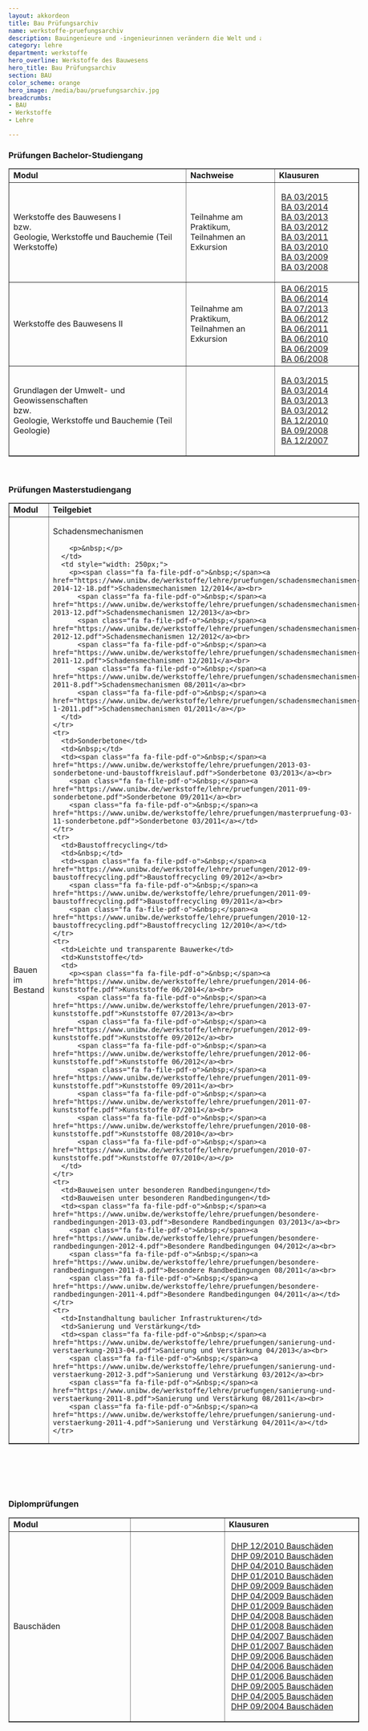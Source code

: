 ```yaml
---
layout: akkordeon
title: Bau Prüfungsarchiv
name: werkstoffe-pruefungsarchiv
description: Bauingenieure und -ingenieurinnen verändern die Welt und arbeiten maßgeblich beim Schutz unserer Umwelt mit. Sie beeinflussen unser Leben stärker als viele andere Berufe. Denn Infrastruktureinrichtungen und Bauwerke sind essentieller Bestandteil jeder Zivilisation.
category: lehre
department: werkstoffe
hero_overline: Werkstoffe des Bauwesens
hero_title: Bau Prüfungsarchiv
section: BAU
color_scheme: orange
hero_image: /media/bau/pruefungsarchiv.jpg
breadcrumbs:
- BAU
- Werkstoffe
- Lehre

---
```




<h3>Prüfungen Bachelor-Studiengang</h3>

<table style="width: 700px;" cellspacing="1" cellpadding="1" border="1">
  <tbody>
	<tr>
	  <td><strong>Modul</strong></td>
	  <td><strong>Nachweise</strong></td>
	  <td><strong>Klausuren</strong></td>
	</tr>
	<tr>
	  <td>Werkstoffe des Bauwesens I<br>
		bzw.<br>
		Geologie, Werkstoffe und Bauchemie (Teil Werkstoffe)</td>
	  <td>Teilnahme am Praktikum,<br>
		Teilnahmen an Exkursion</td>
	  <td>
		<p><span class="link-pdf-js">&nbsp;</span><a href="https://www.unibw.de/werkstoffe/lehre/pruefungen/wdb-i-teil-1-wekstoffe-marz15.pdf">BA 03/2015</a><br>
		  <span class="fa fa-file-pdf-o">&nbsp;</span><a href="https://www.unibw.de/werkstoffe/lehre/pruefungen/wdb-i-teil-1-werkstoffe-marz-2014.pdf">BA 03/2014</a><br>
		  <span class="fa fa-file-pdf-o">&nbsp;</span><a href="https://www.unibw.de/werkstoffe/lehre/pruefungen/ba-wdb-i-03-2013-1.pdf">BA 03/2013</a><br>
		  <span class="fa fa-file-pdf-o">&nbsp;</span><a href="https://www.unibw.de/werkstoffe/lehre/pruefungen/bachelorpruefung-wdb-i-teil-werkstoffe-03-12.pdf">BA 03/2012</a><br>
		  <span class="fa fa-file-pdf-o">&nbsp;</span><a href="https://www.unibw.de/werkstoffe/lehre/pruefungen/bachelorpruefung-wdb-i-03-11.pdf">BA 03/2011</a><br>
		  <span class="fa fa-file-pdf-o">&nbsp;</span><a href="https://www.unibw.de/werkstoffe/lehre/pruefungen/bachelorpruefung-wdb-i-03-10.pdf">BA 03/2010</a><br>
		  <span class="fa fa-file-pdf-o">&nbsp;</span><a href="https://www.unibw.de/werkstoffe/lehre/pruefungen/bachelorpruefung-03-09-1.pdf">BA 03/2009</a><br>
		  <span class="fa fa-file-pdf-o">&nbsp;</span><a href="https://www.unibw.de/werkstoffe/lehre/pruefungen/bachelorpruefung-03-08-1.pdf">BA 03/2008</a></p>
	  </td>
	</tr>
	<tr>
	  <td>Werkstoffe des Bauwesens II</td>
	  <td>Teilnahme am Praktikum,<br>
		Teilnahmen an Exkursion</td>
	  <td style="width: 150px;"><span class="fa fa-file-pdf-o">&nbsp;</span><a href="https://www.unibw.de/werkstoffe/lehre/pruefungen/wdb-ii-juni2015.pdf">BA 06/2015</a><br>
		<span class="fa fa-file-pdf-o">&nbsp;</span><a href="https://www.unibw.de/werkstoffe/lehre/pruefungen/wdb-ii-juni-2014.pdf">BA 06/2014</a><br>
		<span class="fa fa-file-pdf-o">&nbsp;</span><a href="https://www.unibw.de/werkstoffe/lehre/pruefungen/ba-wdb-ii-07-2013.pdf">BA 07/2013</a><br>
		<span class="fa fa-file-pdf-o">&nbsp;</span><a href="https://www.unibw.de/werkstoffe/lehre/pruefungen/bachelorpruefung-06-12.pdf">BA 06/2012</a><br>
		<span class="fa fa-file-pdf-o">&nbsp;</span><a href="https://www.unibw.de/werkstoffe/lehre/pruefungen/bachelorpruefung-wii-06-11.pdf">BA 06/2011</a><br>
		<span class="fa fa-file-pdf-o">&nbsp;</span><a href="https://www.unibw.de/werkstoffe/lehre/pruefungen/bachelorpruefung-06-10-1.pdf">BA 06/2010</a><br>
		<span class="fa fa-file-pdf-o">&nbsp;</span><a href="https://www.unibw.de/werkstoffe/lehre/pruefungen/bachelorpruefung-06-09.pdf">BA 06/2009</a><br>
		<span class="fa fa-file-pdf-o">&nbsp;</span><a href="https://www.unibw.de/werkstoffe/lehre/pruefungen/bachelorpruefung-06-08.pdf">BA 06/2008</a></td>
	</tr>
	<tr>
	  <td>Grundlagen der Umwelt- und Geowissenschaften<br>
		bzw.<br>
		Geologie, Werkstoffe und Bauchemie (Teil Geologie)</td>
	  <td>&nbsp;</td>
	  <td>
		<p><span class="fa fa-file-pdf-o">&nbsp;</span><a href="https://www.unibw.de/werkstoffe/lehre/pruefungen/wdb-i-teil-2-geologie-marz15.pdf">BA 03/2015</a><br>
		  <span class="fa fa-file-pdf-o">&nbsp;</span><a href="https://www.unibw.de/werkstoffe/lehre/pruefungen/wdbi-teil-2-geologie-marz2014.pdf">BA 03/2014</a><br>
		  <span class="fa fa-file-pdf-o">&nbsp;</span><a href="https://www.unibw.de/werkstoffe/lehre/pruefungen/ba-geologie-03-2013.pdf">BA 03/2013</a><br>
		  <span class="fa fa-file-pdf-o">&nbsp;</span><a href="https://www.unibw.de/werkstoffe/lehre/pruefungen/bachelorpruefung-wdb-i-teil-geo-03-12.pdf">BA 03/2012</a><br>
		  <span class="fa fa-file-pdf-o">&nbsp;</span><a href="https://www.unibw.de/werkstoffe/lehre/pruefungen/ba-klausur-geologie-12-10.pdf">BA 12/2010</a><br>
		  <span class="fa fa-file-pdf-o">&nbsp;</span><a href="https://www.unibw.de/werkstoffe/lehre/pruefungen/ba-klausur-geologie-09-08.pdf">BA 09/2008</a><br>
		  <span class="fa fa-file-pdf-o">&nbsp;</span><a href="https://www.unibw.de/werkstoffe/lehre/pruefungen/ba-klausur-geologie-12-07.pdf">BA 12/2007</a></p>
	  </td>
	</tr>
  </tbody>
</table>

<p>&nbsp;</p>

<h3>Prüfungen Masterstudiengang</h3>

<table style="width: 700px;" cellspacing="1" cellpadding="1" border="1">
  <tbody>
	<tr>
	  <td><strong>Modul</strong></td>
	  <td><strong>Teilgebiet</strong></td>
	  <td><strong>Klausuren</strong></td>
	</tr>
	<tr>
	  <td style="width: 225px;">Bauen im Bestand</td>
	  <td>
		<p>Schadensmechanismen</p>

		<p>&nbsp;</p>
	  </td>
	  <td style="width: 250px;">
		<p><span class="fa fa-file-pdf-o">&nbsp;</span><a href="https://www.unibw.de/werkstoffe/lehre/pruefungen/schadensmechanismen-2014-12-18.pdf">Schadensmechanismen 12/2014</a><br>
		  <span class="fa fa-file-pdf-o">&nbsp;</span><a href="https://www.unibw.de/werkstoffe/lehre/pruefungen/schadensmechanismen-2013-12.pdf">Schadensmechanismen 12/2013</a><br>
		  <span class="fa fa-file-pdf-o">&nbsp;</span><a href="https://www.unibw.de/werkstoffe/lehre/pruefungen/schadensmechanismen-2012-12.pdf">Schadensmechanismen 12/2012</a><br>
		  <span class="fa fa-file-pdf-o">&nbsp;</span><a href="https://www.unibw.de/werkstoffe/lehre/pruefungen/schadensmechanismen-2011-12.pdf">Schadensmechanismen 12/2011</a><br>
		  <span class="fa fa-file-pdf-o">&nbsp;</span><a href="https://www.unibw.de/werkstoffe/lehre/pruefungen/schadensmechanismen-2011-8.pdf">Schadensmechanismen 08/2011</a><br>
		  <span class="fa fa-file-pdf-o">&nbsp;</span><a href="https://www.unibw.de/werkstoffe/lehre/pruefungen/schadensmechanismen-1-2011.pdf">Schadensmechanismen 01/2011</a></p>
	  </td>
	</tr>
	<tr>
	  <td>Sonderbetone</td>
	  <td>&nbsp;</td>
	  <td><span class="fa fa-file-pdf-o">&nbsp;</span><a href="https://www.unibw.de/werkstoffe/lehre/pruefungen/2013-03-sonderbetone-und-baustoffkreislauf.pdf">Sonderbetone 03/2013</a><br>
		<span class="fa fa-file-pdf-o">&nbsp;</span><a href="https://www.unibw.de/werkstoffe/lehre/pruefungen/2011-09-sonderbetone.pdf">Sonderbetone 09/2011</a><br>
		<span class="fa fa-file-pdf-o">&nbsp;</span><a href="https://www.unibw.de/werkstoffe/lehre/pruefungen/masterpruefung-03-11-sonderbetone.pdf">Sonderbetone 03/2011</a></td>
	</tr>
	<tr>
	  <td>Baustoffrecycling</td>
	  <td>&nbsp;</td>
	  <td><span class="fa fa-file-pdf-o">&nbsp;</span><a href="https://www.unibw.de/werkstoffe/lehre/pruefungen/2012-09-baustoffrecycling.pdf">Baustoffrecycling 09/2012</a><br>
		<span class="fa fa-file-pdf-o">&nbsp;</span><a href="https://www.unibw.de/werkstoffe/lehre/pruefungen/2011-09-baustoffrecycling.pdf">Baustoffrecycling 09/2011</a><br>
		<span class="fa fa-file-pdf-o">&nbsp;</span><a href="https://www.unibw.de/werkstoffe/lehre/pruefungen/2010-12-baustoffrecycling.pdf">Baustoffrecycling 12/2010</a></td>
	</tr>
	<tr>
	  <td>Leichte und transparente Bauwerke</td>
	  <td>Kunststoffe</td>
	  <td>
		<p><span class="fa fa-file-pdf-o">&nbsp;</span><a href="https://www.unibw.de/werkstoffe/lehre/pruefungen/2014-06-kunststoffe.pdf">Kunststoffe 06/2014</a><br>
		  <span class="fa fa-file-pdf-o">&nbsp;</span><a href="https://www.unibw.de/werkstoffe/lehre/pruefungen/2013-07-kunststoffe.pdf">Kunststoffe 07/2013</a><br>
		  <span class="fa fa-file-pdf-o">&nbsp;</span><a href="https://www.unibw.de/werkstoffe/lehre/pruefungen/2012-09-kunststoffe.pdf">Kunststoffe 09/2012</a><br>
		  <span class="fa fa-file-pdf-o">&nbsp;</span><a href="https://www.unibw.de/werkstoffe/lehre/pruefungen/2012-06-kunststoffe.pdf">Kunststoffe 06/2012</a><br>
		  <span class="fa fa-file-pdf-o">&nbsp;</span><a href="https://www.unibw.de/werkstoffe/lehre/pruefungen/2011-09-kunststoffe.pdf">Kunststoffe 09/2011</a><br>
		  <span class="fa fa-file-pdf-o">&nbsp;</span><a href="https://www.unibw.de/werkstoffe/lehre/pruefungen/2011-07-kunststoffe.pdf">Kunststoffe 07/2011</a><br>
		  <span class="fa fa-file-pdf-o">&nbsp;</span><a href="https://www.unibw.de/werkstoffe/lehre/pruefungen/2010-08-kunststoffe.pdf">Kunststoffe 08/2010</a><br>
		  <span class="fa fa-file-pdf-o">&nbsp;</span><a href="https://www.unibw.de/werkstoffe/lehre/pruefungen/2010-07-kunststoffe.pdf">Kunststoffe 07/2010</a></p>
	  </td>
	</tr>
	<tr>
	  <td>Bauweisen unter besonderen Randbedingungen</td>
	  <td>Bauweisen unter besonderen Randbedingungen</td>
	  <td><span class="fa fa-file-pdf-o">&nbsp;</span><a href="https://www.unibw.de/werkstoffe/lehre/pruefungen/besondere-randbedingungen-2013-03.pdf">Besondere Randbedingungen 03/2013</a><br>
		<span class="fa fa-file-pdf-o">&nbsp;</span><a href="https://www.unibw.de/werkstoffe/lehre/pruefungen/besondere-randbedingungen-2012-4.pdf">Besondere Randbedingungen 04/2012</a><br>
		<span class="fa fa-file-pdf-o">&nbsp;</span><a href="https://www.unibw.de/werkstoffe/lehre/pruefungen/besondere-randbedingungen-2011-8.pdf">Besondere Randbedingungen 08/2011</a><br>
		<span class="fa fa-file-pdf-o">&nbsp;</span><a href="https://www.unibw.de/werkstoffe/lehre/pruefungen/besondere-randbedingungen-2011-4.pdf">Besondere Randbedingungen 04/2011</a></td>
	</tr>
	<tr>
	  <td>Instandhaltung baulicher Infrastrukturen</td>
	  <td>Sanierung und Verstärkung</td>
	  <td><span class="fa fa-file-pdf-o">&nbsp;</span><a href="https://www.unibw.de/werkstoffe/lehre/pruefungen/sanierung-und-verstaerkung-2013-04.pdf">Sanierung und Verstärkung 04/2013</a><br>
		<span class="fa fa-file-pdf-o">&nbsp;</span><a href="https://www.unibw.de/werkstoffe/lehre/pruefungen/sanierung-und-verstaerkung-2012-3.pdf">Sanierung und Verstärkung 03/2012</a><br>
		<span class="fa fa-file-pdf-o">&nbsp;</span><a href="https://www.unibw.de/werkstoffe/lehre/pruefungen/sanierung-und-verstaerkung-2011-8.pdf">Sanierung und Verstärkung 08/2011</a><br>
		<span class="fa fa-file-pdf-o">&nbsp;</span><a href="https://www.unibw.de/werkstoffe/lehre/pruefungen/sanierung-und-verstaerkung-2011-4.pdf">Sanierung und Verstärkung 04/2011</a></td>
	</tr>
  </tbody>
</table>

<h3>&nbsp;</h3>

<h3>&nbsp;</h3>

<h3>Diplomprüfungen</h3>

<table style="width: 700px;" cellspacing="1" cellpadding="1" border="1">
  <tbody>
	<tr>
	  <td><strong>Modul</strong></td>
	  <td>&nbsp;</td>
	  <td style="width: 200px;"><strong>Klausuren</strong></td>
	</tr>
	<tr>
	  <td style="width: 225px;">Bauschäden &nbsp; &nbsp; &nbsp; &nbsp; &nbsp; &nbsp; &nbsp;</td>
	  <td>&nbsp;&nbsp;&nbsp;&nbsp;&nbsp;&nbsp;&nbsp;&nbsp;&nbsp;&nbsp;&nbsp;&nbsp;&nbsp; &nbsp;&nbsp; &nbsp; &nbsp; &nbsp; &nbsp; &nbsp; &nbsp; &nbsp; &nbsp; &nbsp;&nbsp; &nbsp;&nbsp;&nbsp;&nbsp;</td>
	  <td style="width: 250px;">
		<p><span class="fa fa-file-pdf-o">&nbsp;</span><a href="https://www.unibw.de/werkstoffe/lehre/pruefungen/archiv-diplompruefungen/dhp-12-2010-bauschaeden.pdf">DHP 12/2010 Bauschäden</a><br>
		  <span class="fa fa-file-pdf-o">&nbsp;</span><a href="https://www.unibw.de/werkstoffe/lehre/pruefungen/archiv-diplompruefungen/dhp-09-2010-bauschaeden.pdf">DHP 09/2010 Bauschäden</a><br>
		  <span class="fa fa-file-pdf-o">&nbsp;</span><a href="https://www.unibw.de/werkstoffe/lehre/pruefungen/archiv-diplompruefungen/dhp-04-2010-bauschaeden.pdf">DHP 04/2010 Bauschäden</a><br>
		  <span class="fa fa-file-pdf-o">&nbsp;</span><a href="https://www.unibw.de/werkstoffe/lehre/pruefungen/archiv-diplompruefungen/dhp-01-2010-bauschaeden.pdf">DHP 01/2010 Bauschäden</a><br>
		  <span class="fa fa-file-pdf-o">&nbsp;</span><a href="https://www.unibw.de/werkstoffe/lehre/pruefungen/archiv-diplompruefungen/dhp-09-2009-bauschaeden.pdf">DHP 09/2009 Bauschäden</a><br>
		  <span class="fa fa-file-pdf-o">&nbsp;</span><a href="https://www.unibw.de/werkstoffe/lehre/pruefungen/archiv-diplompruefungen/dhp-04-2009-bauschaeden.pdf">DHP 04/2009 Bauschäden</a><br>
		  <span class="fa fa-file-pdf-o">&nbsp;</span><a href="https://www.unibw.de/werkstoffe/lehre/pruefungen/archiv-diplompruefungen/dhp-01-2009-bauschaeden.pdf">DHP 01/2009 Bauschäden</a><br>
		  <span class="fa fa-file-pdf-o">&nbsp;</span><a href="https://www.unibw.de/werkstoffe/lehre/pruefungen/archiv-diplompruefungen/dhp-04-2008-bauschaeden.pdf">DHP 04/2008 Bauschäden</a><br>
		  <span class="fa fa-file-pdf-o">&nbsp;</span><a href="https://www.unibw.de/werkstoffe/lehre/pruefungen/archiv-diplompruefungen/dhp-01-2008-bauschaeden.pdf">DHP 01/2008 Bauschäden</a><br>
		  <span class="fa fa-file-pdf-o">&nbsp;</span><a href="https://www.unibw.de/werkstoffe/lehre/pruefungen/archiv-diplompruefungen/dhp-04-2007-bauschaeden.pdf">DHP 04/2007 Bauschäden</a><br>
		  <span class="fa fa-file-pdf-o">&nbsp;</span><a href="https://www.unibw.de/werkstoffe/lehre/pruefungen/archiv-diplompruefungen/dhp-01-2007-bauschaeden.pdf">DHP 01/2007 Bauschäden</a><br>
		  <span class="fa fa-file-pdf-o">&nbsp;</span><a href="https://www.unibw.de/werkstoffe/lehre/pruefungen/archiv-diplompruefungen/dhp-09-2006-bauschaeden.pdf">DHP 09/2006 Bauschäden</a><br>
		  <span class="fa fa-file-pdf-o">&nbsp;</span><a href="https://www.unibw.de/werkstoffe/lehre/pruefungen/archiv-diplompruefungen/dhp-04-2006-bauschaeden.pdf">DHP 04/2006 Bauschäden</a><br>
		  <span class="fa fa-file-pdf-o">&nbsp;</span><a href="https://www.unibw.de/werkstoffe/lehre/pruefungen/archiv-diplompruefungen/dhp-01-2006-bauschaeden.pdf">DHP 01/2006 Bauschäden</a><br>
		  <span class="fa fa-file-pdf-o">&nbsp;</span><a href="https://www.unibw.de/werkstoffe/lehre/pruefungen/archiv-diplompruefungen/dhp-09-2005-bauschaeden.pdf">DHP 09/2005 Bauschäden</a><br>
		  <span class="fa fa-file-pdf-o">&nbsp;</span><a href="https://www.unibw.de/werkstoffe/lehre/pruefungen/archiv-diplompruefungen/dhp-04-2005-bauschaeden.pdf">DHP 04/2005 Bauschäden</a><br>
		  <span class="fa fa-file-pdf-o">&nbsp;</span><a href="https://www.unibw.de/werkstoffe/lehre/pruefungen/archiv-diplompruefungen/dhp-09-2004-bauschaeden.pdf">DHP 09/2004 Bauschäden</a></p>
	  </td>
	</tr>
  </tbody>
</table>
